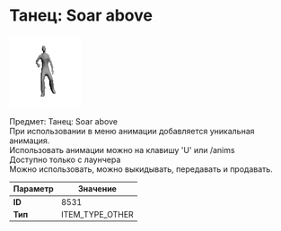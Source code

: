 # Танец: Soar above

![Item Image](../img/8531.webp?raw=true)

Предмет: Танец: Soar above<br>При использовании в меню анимации добавляется уникальная анимация.<br>Использовать анимации можно на клавишу 'U' или /anims<br>Доступно только с лаунчера<br>Можно использовать, можно выкидывать, передавать и продавать.


| Параметр | Значение |
|----------|----------|
| **ID** | 8531 |
| **Тип** | ITEM_TYPE_OTHER |

